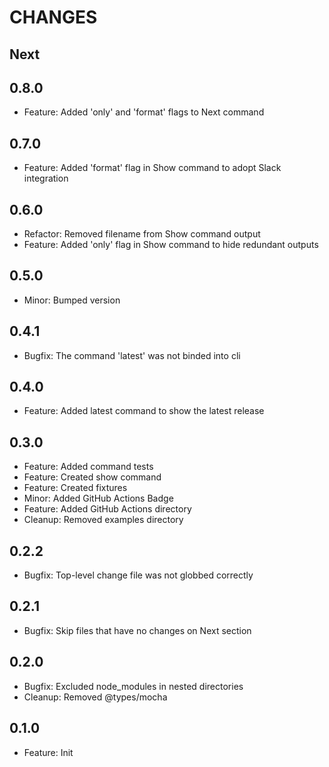 # CHANGES

## Next

## 0.8.0

- Feature: Added 'only' and 'format' flags to Next command

## 0.7.0

- Feature: Added 'format' flag in Show command to adopt Slack integration

## 0.6.0

- Refactor: Removed filename from Show command output
- Feature: Added 'only' flag in Show command to hide redundant outputs

## 0.5.0

- Minor: Bumped version

## 0.4.1

- Bugfix: The command 'latest' was not binded into cli

## 0.4.0

- Feature: Added latest command to show the latest release

## 0.3.0

- Feature: Added command tests
- Feature: Created show command
- Feature: Created fixtures
- Minor: Added GitHub Actions Badge
- Feature: Added GitHub Actions directory
- Cleanup: Removed examples directory

## 0.2.2

- Bugfix: Top-level change file was not globbed correctly

## 0.2.1

- Bugfix: Skip files that have no changes on Next section

## 0.2.0

- Bugfix: Excluded node_modules in nested directories
- Cleanup: Removed @types/mocha

## 0.1.0

- Feature: Init
